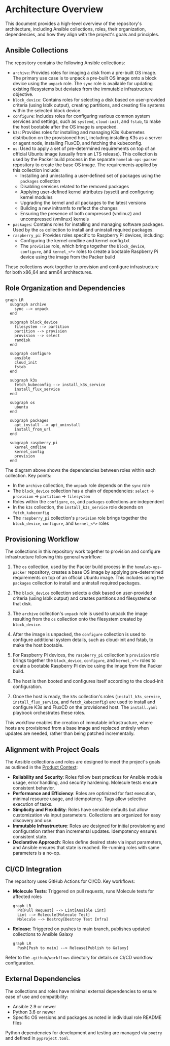 # Architecture Overview

This document provides a high-level overview of the repository's architecture, including Ansible collections, roles, their organization, dependencies, and how they align with the project's goals and principles.

## Ansible Collections

The repository contains the following Ansible collections:

- `archive`: Provides roles for imaging a disk from a pre-built OS image. The primary use case is to unpack a pre-built OS image onto a block device using the `unpack` role. The `sync` role is available for updating existing filesystems but deviates from the immutable infrastructure objective.
- `block_device`: Contains roles for selecting a disk based on user-provided criteria (using lsblk output), creating partitions, and creating file systems within the selected block device.
- `configure`: Includes roles for configuring various common system services and settings, such as `systemd`, `cloud-init`, and `fstab`, to make the host bootable after the OS image is unpacked.
- `k3s`: Provides roles for installing and managing K3s Kubernetes distribution on the provisioned host, including installing K3s as a server or agent node, installing FluxCD, and fetching the kubeconfig.
- `os`: Used to apply a set of pre-determined requirements on top of an official Ubuntu image (usually from an LTS release). This collection is used by the Packer build process in the separate `homelab-ops-packer` repository to create the base OS image. The requirements applied by this collection include:
  - Installing and uninstalling a user-defined set of packages using the `packages` collection
  - Disabling services related to the removed packages
  - Applying user-defined kernel attributes (sysctl) and configuring kernel modules
  - Upgrading the kernel and all packages to the latest versions
  - Building a new initramfs to reflect the changes
  - Ensuring the presence of both compressed (vmlinuz) and uncompressed (vmlinux) kernels
- `packages`: Contains roles for installing and managing software packages. Used by the `os` collection to install and uninstall required packages.
- `raspberry_pi`: Provides roles specific to Raspberry Pi devices, including:
  - Configuring the kernel cmdline and kernel config.txt
  - The `provision` role, which brings together the `block_device`, `configure`, and `kernel_<*>` roles to create a bootable Raspberry Pi device using the image from the Packer build

These collections work together to provision and configure infrastructure for both x86_64 and arm64 architectures.

## Role Organization and Dependencies

```mermaid
graph LR
  subgraph archive
    sync --> unpack
  end

  subgraph block_device
    filesystem --> partition
    partition --> provision
    provision --> select
    ramdisk
  end

  subgraph configure
    ansible
    cloud_init
    fstab
  end

  subgraph k3s 
    fetch_kubeconfig --> install_k3s_service
    install_flux_service
  end

  subgraph os
    ubuntu
  end

  subgraph packages
    apt_install --> apt_uninstall
    install_from_url
  end

  subgraph raspberry_pi
    kernel_cmdline
    kernel_config
    provision
  end
```

The diagram above shows the dependencies between roles within each collection. Key points:

- In the `archive` collection, the `unpack` role depends on the `sync` role
- The `block_device` collection has a chain of dependencies: `select` -> `provision` -> `partition` -> `filesystem`
- Roles within the `configure`, `os`, and `packages` collections are independent
- In the `k3s` collection, the `install_k3s_service` role depends on `fetch_kubeconfig`
- The `raspberry_pi` collection's `provision` role brings together the `block_device`, `configure`, and `kernel_<*>` roles

## Provisioning Workflow

The collections in this repository work together to provision and configure infrastructure following this general workflow:

1. The `os` collection, used by the Packer build process in the `homelab-ops-packer` repository, creates a base OS image by applying pre-determined requirements on top of an official Ubuntu image. This includes using the `packages` collection to install and uninstall required packages.

2. The `block_device` collection selects a disk based on user-provided criteria (using lsblk output) and creates partitions and filesystems on that disk.

3. The `archive` collection's `unpack` role is used to unpack the image resulting from the `os` collection onto the filesystem created by `block_device`.

4. After the image is unpacked, the `configure` collection is used to configure additional system details, such as cloud-init and fstab, to make the host bootable.

5. For Raspberry Pi devices, the `raspberry_pi` collection's `provision` role brings together the `block_device`, `configure`, and `kernel_<*>` roles to create a bootable Raspberry Pi device using the image from the Packer build.

6. The host is then booted and configures itself according to the cloud-init configuration.

7. Once the host is ready, the `k3s` collection's roles (`install_k3s_service`, `install_flux_service`, and `fetch_kubeconfig`) are used to install and configure K3s and FluxCD on the provisioned host. The `install.yaml` playbook orchestrates these roles.

This workflow enables the creation of immutable infrastructure, where hosts are provisioned from a base image and replaced entirely when updates are needed, rather than being patched incrementally.

## Alignment with Project Goals

The Ansible collections and roles are designed to meet the project's goals as outlined in the [Product Context](productContext.md):

- **Reliability and Security**: Roles follow best practices for Ansible module usage, error handling, and security hardening. Molecule tests ensure consistent behavior.
- **Performance and Efficiency**: Roles are optimized for fast execution, minimal resource usage, and idempotency. Tags allow selective execution of tasks.
- **Simplicity and Flexibility**: Roles have sensible defaults but allow customization via input parameters. Collections are organized for easy discovery and use.
- **Immutable Infrastructure**: Roles are designed for initial provisioning and configuration rather than incremental updates. Idempotency ensures consistent state.
- **Declarative Approach**: Roles define desired state via input parameters, and Ansible ensures that state is reached. Re-running roles with same parameters is a no-op.

## CI/CD Integration

The repository uses GitHub Actions for CI/CD. Key workflows:

- **Molecule Tests**: Triggered on pull requests, runs Molecule tests for affected roles
  ```mermaid
  graph LR
    PR[Pull Request] --> Lint[Ansible Lint]
    Lint --> Molecule[Molecule Test]
    Molecule --> Destroy[Destroy Test Infra]
  ```

- **Release**: Triggered on pushes to main branch, publishes updated collections to Ansible Galaxy
  ```mermaid
  graph LR
    Push[Push to main] --> Release[Publish to Galaxy]
  ```

Refer to the `.github/workflows` directory for details on CI/CD workflow configuration.

## External Dependencies

The collections and roles have minimal external dependencies to ensure ease of use and compatibility:

- Ansible 2.9 or newer
- Python 3.6 or newer
- Specific OS versions and packages as noted in individual role README files

Python dependencies for development and testing are managed via `poetry` and defined in `pyproject.toml`.